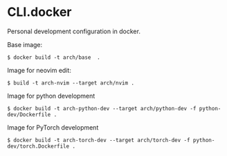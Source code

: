 # CLI.docker

Personal development configuration in docker.



Base image:

```shell
$ docker build -t arch/base  .
```

Image for neovim edit:

```shell
$ build -t arch-nvim --target arch/nvim .
```

Image for python development

```shell
$ docker build -t arch-python-dev --target arch/python-dev -f python-dev/Dockerfile .
```

Image for PyTorch development

```shell
$ docker build -t arch-torch-dev --target arch/torch-dev -f python-dev/torch.Dockerfile .
```

